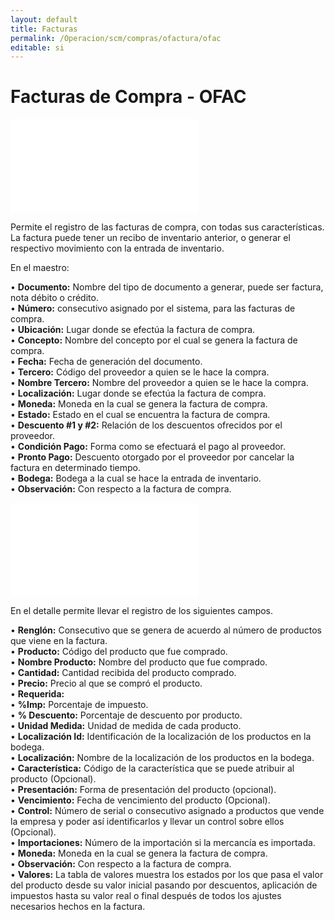 ```yaml
---
layout: default
title: Facturas
permalink: /Operacion/scm/compras/ofactura/ofac
editable: si
---
```


# Facturas de Compra - OFAC

![](ofac1.pgn)


Permite el registro de las facturas de compra, con todas sus características. La factura puede tener un recibo de inventario anterior, o generar el respectivo movimiento con la entrada de inventario.  

En el maestro:

•	**Documento:** Nombre del tipo de documento a generar, puede ser factura, nota débito o crédito.  
•	**Número:** consecutivo asignado por el sistema, para las facturas de compra.  
•	**Ubicación:** Lugar donde se efectúa la factura de compra.  
•	**Concepto:** Nombre del concepto por el cual se genera la factura de compra.  
•	**Fecha:** Fecha de generación del documento.  
•	**Tercero:** Código del proveedor a quien se le hace la compra.  
•	**Nombre Tercero:** Nombre del proveedor a quien se le hace la compra.  
•	**Localización:** Lugar donde se efectúa la factura de compra.  
•	**Moneda:** Moneda en la cual se genera la factura de compra.  
•	**Estado:** Estado en el cual se encuentra la factura de compra.  
•	**Descuento #1 y #2:** Relación de los descuentos ofrecidos por el proveedor.  
•	**Condición Pago:** Forma como se efectuará el pago al proveedor.  
•	**Pronto Pago:** Descuento otorgado por el proveedor por cancelar la factura en determinado tiempo.  
•	**Bodega:** Bodega a la cual se hace la entrada de inventario.  
•	**Observación:** Con respecto a la factura de compra.  

![](ofac2.pgn)

En el detalle permite llevar el registro de los siguientes campos.


•	**Renglón:** Consecutivo que se genera de acuerdo al número de productos que viene en la factura.  
•	**Producto:** Código del producto que fue comprado.  
•	**Nombre Producto:** 	Nombre del producto que fue comprado.  
•	**Cantidad:** Cantidad recibida del producto comprado.  
•	**Precio:** Precio al que se compró el producto.  
•	**Requerida:**  
•	**%Imp:**	Porcentaje de impuesto.  
•	**% Descuento:** Porcentaje de descuento por producto.  
•	**Unidad Medida:** Unidad de medida de cada producto.  
•	**Localización Id:** Identificación de la localización de los productos en la bodega.  
•	**Localización:** Nombre de la localización de los productos en la bodega.  
•	**Característica:** Código de la característica que se puede atribuir al producto (Opcional).  
•	**Presentación:** Forma de presentación del producto (opcional).  
•	**Vencimiento:** Fecha de vencimiento del producto (Opcional).  
•	**Control:** Número de serial o consecutivo asignado a productos que vende la empresa y poder así identificarlos y llevar un control sobre ellos (Opcional).  
•	**Importaciones:** Número de la importación si la mercancía es importada.  
•	**Moneda:** Moneda en la cual se genera la factura de compra.  
•	**Observación:** Con respecto a la factura de compra.  
•	**Valores:** La tabla de valores muestra los estados por los que pasa el valor del producto desde su valor inicial pasando por descuentos, aplicación de impuestos hasta su valor real o final después de todos los ajustes necesarios hechos en la factura.  


